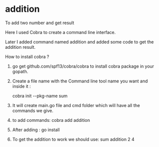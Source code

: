 # addition
To add two number and get result

Here I used Cobra to create a command line interface.

Later I added command named addition and added some code to get the addition result. 

How to install cobra ? 

1. go get github.com/spf13/cobra/cobra to install cobra package in your gopath. 

2. Create a file name with the Command line tool name you want and inside it : 
     
     cobra init --pkg-name sum

3. It will create main.go file and cmd folder which will have all the commands we give. 

4. to add commands: cobra add addition

5. After adding : go install 

6. To get the addition to work we  should use:  sum addition 2 4    


